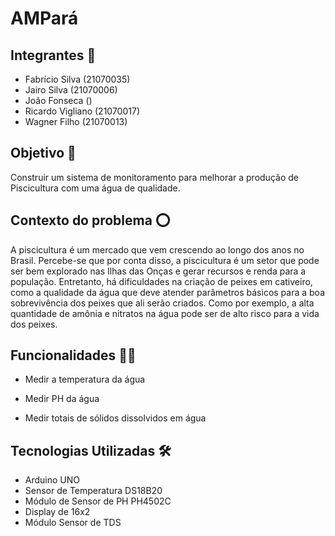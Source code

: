 # AMPará

## Integrantes 🤵

- Fabrício Silva (21070035)
- Jairo Silva (21070006)
- João Fonseca ()
- Ricardo Vigliano (21070017)
- Wagner Filho (21070013)

## Objetivo 🎯

Construir um sistema de monitoramento para melhorar a produção de Piscicultura com uma água de qualidade.

## Contexto do problema ⭕

A piscicultura é um mercado que vem crescendo ao longo dos anos no Brasil. Percebe-se que por conta disso, a piscicultura é um setor que pode ser bem explorado nas Ilhas das Onças e gerar recursos e renda para a população. Entretanto, há dificuldades na criação de peixes em cativeiro, como a qualidade da água que deve atender parâmetros básicos para a boa sobrevivência dos peixes que ali serão criados. Como por exemplo, a alta quantidade de amônia e nitratos na água pode ser de alto risco para a vida dos peixes.

## Funcionalidades 👩‍💻

- Medir a temperatura da água

- Medir PH da água

- Medir totais de sólidos dissolvidos em água

## Tecnologias Utilizadas 🛠
- Arduino UNO
- Sensor de Temperatura DS18B20
- Módulo de Sensor de PH PH4502C
- Display de 16x2
- Módulo Sensor de TDS
